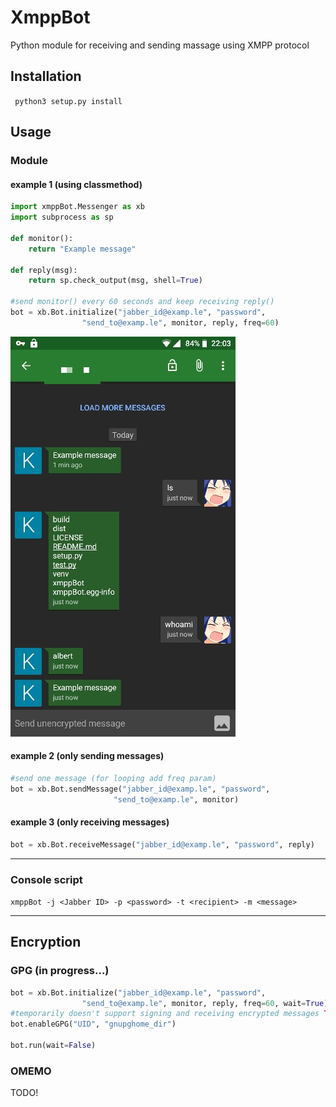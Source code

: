 # XmppBot

Python module for receiving and sending massage using XMPP protocol

## Installation

``` python3 setup.py install```

## Usage

### Module

#### example 1 (using classmethod)

```python
import xmppBot.Messenger as xb
import subprocess as sp

def monitor():
	return "Example message"

def reply(msg):
	return sp.check_output(msg, shell=True)

#send monitor() every 60 seconds and keep receiving reply()
bot = xb.Bot.initialize("jabber_id@examp.le", "password",
				"send_to@examp.le", monitor, reply, freq=60)
 ```
![example 1](examples/obscura1561838699874.jpg)

#### example 2 (only sending messages)

 ```python
#send one message (for looping add freq param)
bot = xb.Bot.sendMessage("jabber_id@examp.le", "password",
 						"send_to@examp.le", monitor)
```

#### example 3 (only receiving messages)

  ```python
  bot = xb.Bot.receiveMessage("jabber_id@examp.le", "password", reply)
   ```

---

 ### Console script

`xmppBot -j <Jabber ID> -p <password> -t <recipient> -m <message>`

---

## Encryption

### GPG (in progress...)

```python
bot = xb.Bot.initialize("jabber_id@examp.le", "password",
				"send_to@examp.le", monitor, reply, freq=60, wait=True)
#temporarily doesn't support signing and receiving encrypted messages TODO!
bot.enableGPG("UID", "gnupghome_dir")

bot.run(wait=False)
```

### OMEMO

TODO!

